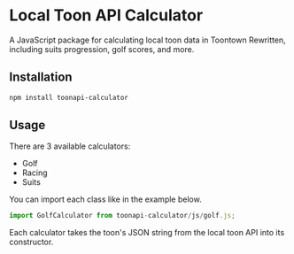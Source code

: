 # Local Toon API Calculator

A JavaScript package for calculating local toon data in Toontown Rewritten, including suits progression, golf scores, and more.

## Installation

```bash
npm install toonapi-calculator
```

## Usage

There are 3 available calculators:

- Golf
- Racing
- Suits

You can import each class like in the example below.

```javascript
import GolfCalculator from toonapi-calculator/js/golf.js;
```

Each calculator takes the toon's JSON string from the local toon API into its constructor.

